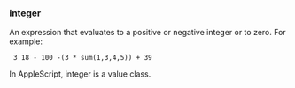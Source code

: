 ### integer

An expression that evaluates to a positive or negative integer or to zero.  For example:

<code><pre>
3
18 - 100
-(3 * sum(1,3,4,5)) + 39
</pre></code>

In AppleScript, integer is a value class.
